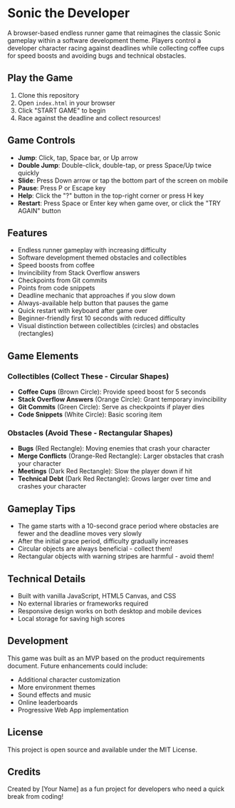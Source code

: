 # Sonic the Developer

A browser-based endless runner game that reimagines the classic Sonic gameplay within a software development theme. Players control a developer character racing against deadlines while collecting coffee cups for speed boosts and avoiding bugs and technical obstacles.

## Play the Game

1. Clone this repository
2. Open `index.html` in your browser
3. Click "START GAME" to begin
4. Race against the deadline and collect resources!

## Game Controls

- **Jump**: Click, tap, Space bar, or Up arrow
- **Double Jump**: Double-click, double-tap, or press Space/Up twice quickly
- **Slide**: Press Down arrow or tap the bottom part of the screen on mobile
- **Pause**: Press P or Escape key
- **Help**: Click the "?" button in the top-right corner or press H key
- **Restart**: Press Space or Enter key when game over, or click the "TRY AGAIN" button

## Features

- Endless runner gameplay with increasing difficulty
- Software development themed obstacles and collectibles
- Speed boosts from coffee
- Invincibility from Stack Overflow answers
- Checkpoints from Git commits
- Points from code snippets
- Deadline mechanic that approaches if you slow down
- Always-available help button that pauses the game
- Quick restart with keyboard after game over
- Beginner-friendly first 10 seconds with reduced difficulty
- Visual distinction between collectibles (circles) and obstacles (rectangles)

## Game Elements

### Collectibles (Collect These - Circular Shapes)

- **Coffee Cups** (Brown Circle): Provide speed boost for 5 seconds
- **Stack Overflow Answers** (Orange Circle): Grant temporary invincibility
- **Git Commits** (Green Circle): Serve as checkpoints if player dies
- **Code Snippets** (White Circle): Basic scoring item

### Obstacles (Avoid These - Rectangular Shapes)

- **Bugs** (Red Rectangle): Moving enemies that crash your character
- **Merge Conflicts** (Orange-Red Rectangle): Larger obstacles that crash your character
- **Meetings** (Dark Red Rectangle): Slow the player down if hit
- **Technical Debt** (Dark Red Rectangle): Grows larger over time and crashes your character

## Gameplay Tips

- The game starts with a 10-second grace period where obstacles are fewer and the deadline moves very slowly
- After the initial grace period, difficulty gradually increases
- Circular objects are always beneficial - collect them!
- Rectangular objects with warning stripes are harmful - avoid them!

## Technical Details

- Built with vanilla JavaScript, HTML5 Canvas, and CSS
- No external libraries or frameworks required
- Responsive design works on both desktop and mobile devices
- Local storage for saving high scores

## Development

This game was built as an MVP based on the product requirements document. Future enhancements could include:

- Additional character customization
- More environment themes
- Sound effects and music
- Online leaderboards
- Progressive Web App implementation

## License

This project is open source and available under the MIT License.

## Credits

Created by [Your Name] as a fun project for developers who need a quick break from coding!
